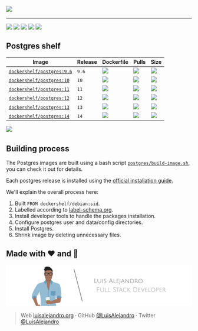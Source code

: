 ![](https://github.com/Dockershelf/dockershelf/blob/develop/images/banner.svg)

---

[![](https://img.shields.io/github/release/Dockershelf/dockershelf.svg?cacheSeconds=900)](https://github.com/Dockershelf/dockershelf/releases) [![](https://img.shields.io/github/workflow/status/Dockershelf/dockershelf/Schedule%20(master%20branch)?cacheSeconds=900)](https://github.com/Dockershelf/dockershelf/actions/workflows/schedule-master.yml) [![](https://img.shields.io/docker/pulls/dockershelf/postgres.svg?cacheSeconds=900)](https://hub.docker.com/r/dockershelf/postgres) [![](https://img.shields.io/discord/809504357359157288?cacheSeconds=900)](https://discord.gg/4Wc7xphH5e) [![](https://cla-assistant.io/readme/badge/Dockershelf/dockershelf)](https://cla-assistant.io/Dockershelf/dockershelf)

## Postgres shelf

|Image  |Release  |Dockerfile  |Pulls   |Size  |
|-------|---------|------------|--------|------|
|[`dockershelf/postgres:9.6`](https://hub.docker.com/r/dockershelf/postgres)|`9.6`|[![](https://img.shields.io/badge/-postgres%2F9.6%2FDockerfile-blue.svg?colorA=22313f&colorB=4a637b&cacheSeconds=900&logo=docker)](https://github.com/Dockershelf/dockershelf/blob/master/postgres/9.6/Dockerfile)|[![](https://img.shields.io/docker/pulls/dockershelf/postgres?colorA=22313f&colorB=4a637b&cacheSeconds=900)](https://hub.docker.com/r/dockershelf/postgres)|[![](https://img.shields.io/docker/image-size/dockershelf/postgres/9.6.svg?colorA=22313f&colorB=4a637b&cacheSeconds=900)](https://hub.docker.com/r/dockershelf/postgres)|
|[`dockershelf/postgres:10`](https://hub.docker.com/r/dockershelf/postgres)|`10`|[![](https://img.shields.io/badge/-postgres%2F10%2FDockerfile-blue.svg?colorA=22313f&colorB=4a637b&cacheSeconds=900&logo=docker)](https://github.com/Dockershelf/dockershelf/blob/master/postgres/10/Dockerfile)|[![](https://img.shields.io/docker/pulls/dockershelf/postgres?colorA=22313f&colorB=4a637b&cacheSeconds=900)](https://hub.docker.com/r/dockershelf/postgres)|[![](https://img.shields.io/docker/image-size/dockershelf/postgres/10.svg?colorA=22313f&colorB=4a637b&cacheSeconds=900)](https://hub.docker.com/r/dockershelf/postgres)|
|[`dockershelf/postgres:11`](https://hub.docker.com/r/dockershelf/postgres)|`11`|[![](https://img.shields.io/badge/-postgres%2F11%2FDockerfile-blue.svg?colorA=22313f&colorB=4a637b&cacheSeconds=900&logo=docker)](https://github.com/Dockershelf/dockershelf/blob/master/postgres/11/Dockerfile)|[![](https://img.shields.io/docker/pulls/dockershelf/postgres?colorA=22313f&colorB=4a637b&cacheSeconds=900)](https://hub.docker.com/r/dockershelf/postgres)|[![](https://img.shields.io/docker/image-size/dockershelf/postgres/11.svg?colorA=22313f&colorB=4a637b&cacheSeconds=900)](https://hub.docker.com/r/dockershelf/postgres)|
|[`dockershelf/postgres:12`](https://hub.docker.com/r/dockershelf/postgres)|`12`|[![](https://img.shields.io/badge/-postgres%2F12%2FDockerfile-blue.svg?colorA=22313f&colorB=4a637b&cacheSeconds=900&logo=docker)](https://github.com/Dockershelf/dockershelf/blob/master/postgres/12/Dockerfile)|[![](https://img.shields.io/docker/pulls/dockershelf/postgres?colorA=22313f&colorB=4a637b&cacheSeconds=900)](https://hub.docker.com/r/dockershelf/postgres)|[![](https://img.shields.io/docker/image-size/dockershelf/postgres/12.svg?colorA=22313f&colorB=4a637b&cacheSeconds=900)](https://hub.docker.com/r/dockershelf/postgres)|
|[`dockershelf/postgres:13`](https://hub.docker.com/r/dockershelf/postgres)|`13`|[![](https://img.shields.io/badge/-postgres%2F13%2FDockerfile-blue.svg?colorA=22313f&colorB=4a637b&cacheSeconds=900&logo=docker)](https://github.com/Dockershelf/dockershelf/blob/master/postgres/13/Dockerfile)|[![](https://img.shields.io/docker/pulls/dockershelf/postgres?colorA=22313f&colorB=4a637b&cacheSeconds=900)](https://hub.docker.com/r/dockershelf/postgres)|[![](https://img.shields.io/docker/image-size/dockershelf/postgres/13.svg?colorA=22313f&colorB=4a637b&cacheSeconds=900)](https://hub.docker.com/r/dockershelf/postgres)|
|[`dockershelf/postgres:14`](https://hub.docker.com/r/dockershelf/postgres)|`14`|[![](https://img.shields.io/badge/-postgres%2F14%2FDockerfile-blue.svg?colorA=22313f&colorB=4a637b&cacheSeconds=900&logo=docker)](https://github.com/Dockershelf/dockershelf/blob/master/postgres/14/Dockerfile)|[![](https://img.shields.io/docker/pulls/dockershelf/postgres?colorA=22313f&colorB=4a637b&cacheSeconds=900)](https://hub.docker.com/r/dockershelf/postgres)|[![](https://img.shields.io/docker/image-size/dockershelf/postgres/14.svg?colorA=22313f&colorB=4a637b&cacheSeconds=900)](https://hub.docker.com/r/dockershelf/postgres)|

![](https://github.com/Dockershelf/dockershelf/blob/develop/images/table.svg)

## Building process

The Postgres images are built using a bash script [`postgres/build-image.sh`](https://github.com/Dockershelf/dockershelf/blob/master/postgres/build-image.sh), you can check it out for details.

Each postgres release is installed using the [official installation guide](https://www.postgresql.org/download/linux/debian/).

We'll explain the overall process here:

1. Built `FROM dockershelf/debian:sid`.
2. Labelled according to [label-schema.org](http://label-schema.org).
3. Install developer tools to handle the packages installation.
4. Configure postgres user and data/config directories.
5. Install Postgres.
6. Shrink image by deleting unnecessary files.

## Made with :heart: and :hamburger:

![Banner](https://github.com/Dockershelf/dockershelf/blob/develop/images/author-banner.svg)

> Web [luisalejandro.org](http://luisalejandro.org/) · GitHub [@LuisAlejandro](https://github.com/LuisAlejandro) · Twitter [@LuisAlejandro](https://twitter.com/LuisAlejandro)